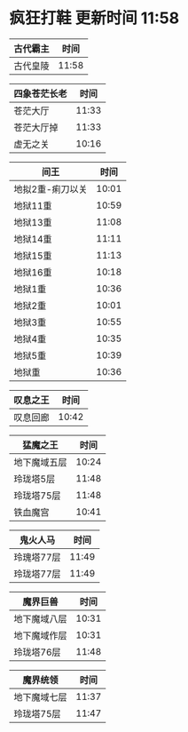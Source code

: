 # 疯狂打鞋 更新时间 11:58

| 古代霸主   | 时间    |
|--------|-------|
| 古代皇陵 | 11:58 |

| 四象苍茫长老   | 时间    |
|--------|-------|
| 苍茫大厅 | 11:33 |
| 苍茫大厅掉 | 11:33 |
| 虚无之关 | 10:16 |

| 间王   | 时间    |
|--------|-------|
| 地拟2重-痢刀以关 | 10:01 |
| 地狱11重 | 10:59 |
| 地狱13重 | 11:08 |
| 地狱14重 | 11:11 |
| 地狱15重 | 11:13 |
| 地狱16重 | 10:18 |
| 地狱1重 | 10:36 |
| 地狱2重 | 10:01 |
| 地狱3重 | 10:55 |
| 地狱4重 | 10:35 |
| 地狱5重 | 10:39 |
| 地狱重 | 10:36 |

| 叹息之王   | 时间    |
|--------|-------|
| 叹息回廊 | 10:42 |

| 猛魔之王   | 时间    |
|--------|-------|
| 地下魔域五层 | 10:24 |
| 玲珑塔5层 | 11:48 |
| 玲珑塔75层 | 11:48 |
| 铁血魔宫 | 10:41 |

| 鬼火人马   | 时间    |
|--------|-------|
| 玲瑰塔77层 | 11:49 |
| 玲珑塔77层 | 11:49 |

| 魔界巨兽   | 时间    |
|--------|-------|
| 地下魔域八层 | 10:31 |
| 地下魔域作层 | 10:31 |
| 玲珑塔76层 | 11:48 |

| 魔界统领   | 时间    |
|--------|-------|
| 地下魔域七层 | 11:37 |
| 玲珑塔75层 | 11:47 |